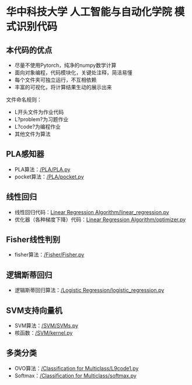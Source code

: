 # 华中科技大学 人工智能与自动化学院 模式识别代码

## 本代码的优点
- 尽量不使用Pytorch，纯净的numpy数学计算
- 面向对象编程，代码模块化，关键处注释，简洁易懂
- 每个文件夹可独立运行，不互相依赖
- 丰富的可视化，将计算结果生动的展示出来

文件命名规则：
- L开头文件为作业代码
- L?problem?为习题作业
- L?code?为编程作业
- 其他文件为算法

## PLA感知器
- PLA算法：[/PLA/PLA.py](/PLA/PLA.py)
- pocket算法：[/PLA/pocket.py](/PLA/pocket.py)

## 线性回归
- 线性回归代码：[Linear Regression Algorithm/linear_regression.py](/Linear%20Regression%20Algorithm/linear_regression.py)
- 优化器（各种梯度下降）代码：[Linear Regression Algorithm/optimizer.py](/Linear%20Regression%20Algorithm/optimizer.py)

## Fisher线性判别
- fisher算法：[/Fisher/Fisher.py](/Fisher/Fisher.py)

## 逻辑斯蒂回归
- 逻辑斯蒂回归算法：[/Logistic Regression/logistic_regression.py](/Logistic%20Regression/logistic_regression.py)

## SVM支持向量机
- SVM算法：[/SVM/SVMs.py](/SVM/SVMs.py)
- 核函数：[/SVM/kernel.py](/SVM/kernel.py)

## 多类分类
- OVO算法：[/Classification for Multiclass/L9code1.py](/Classification%20for%20Multiclass/L9code1.py)
- Softmax：[/Classification for Multiclass/softmax.py](/Classification%20for%20Multiclass/softmax.py)
